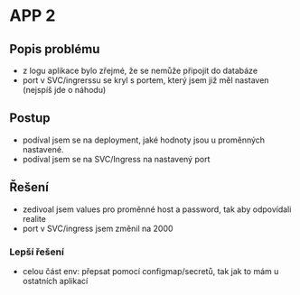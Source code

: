 # APP 2

## Popis problému

* z logu aplikace bylo zřejmé, že se nemůže připojit do databáze
* port v SVC/ingrerssu se kryl s portem, který jsem již měl nastaven (nejspíš jde o náhodu)

## Postup

* podíval jsem se na deployment, jaké hodnoty jsou u proměnných nastavené.
* podíval jsem se na SVC/Ingress na nastavený port

## Řešení

* zedivoal jsem values pro proměnné host a password, tak aby odpovídali realite
* port v SVC/ingress jsem změnil na 2000

### Lepší řešení

* celou část env: přepsat pomocí configmap/secretů, tak jak to mám u ostatních aplikací